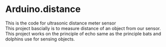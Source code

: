 # Arduino.distance
This is the code for ultrasonic distance meter sensor
<br>
This project bascially is to measure distance of an object from our sensor. This project works on the principle of echo same as the principle bats and dolphins use for sensing objects.
